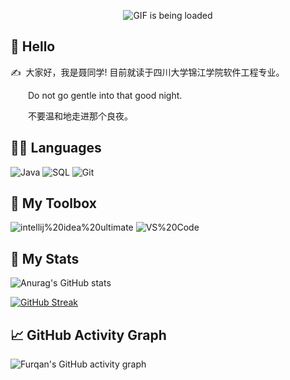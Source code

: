 <p align="center">
  <img src="https://github.com/arth2002/arth2002/blob/main/gif/ezgif.com-gif-maker.gif" alt="GIF is being loaded">
</p>


## 🙋 Hello

<p>✍️&nbsp;&nbsp;大家好，我是聂同学! 目前就读于四川大学锦江学院软件工程专业。</p>
<p>&emsp;&emsp;Do not go gentle into that good night.</p>
<p>&emsp;&emsp;不要温和地走进那个良夜。</p>


## 👨‍💻 Languages
![Java](https://custom-icon-badges.herokuapp.com/badge/Java-05122A.svg?style=plastic&logo=java&logoColor=007396)
![SQL](https://custom-icon-badges.herokuapp.com/badge/MySQL-05122A?&style=plastic&logo=database&logoColor=025E8C)
![Git](https://img.shields.io/badge/Git-05122A?style=plastic&logo=Git&logoColor=F05032)

## 🧰 My Toolbox
![intellij%20idea%20ultimate](https://img.shields.io/badge/-intellij%20idea%20ultimate-black?logo=IntelliJ%20IDEA&logoColor=dc14d0&style=for-the-badge)
![VS%20Code](https://img.shields.io/badge/-VS%20Code-black?logo=Visual%20Studio%20Code&logoColor=059df4&style=for-the-badge)

## 🚀 My Stats
![Anurag's GitHub stats](https://github-readme-stats.vercel.app/api?username=niehonghao&theme=vision-friendly-dark&show_icons=true)

[![GitHub Streak](https://streak-stats.demolab.com?user=niehonghao&theme=java-dark&locale=zh)](https://git.io/streak-stats)

## 📈 GitHub Activity Graph
![Furqan's GitHub activity graph](https://activity-graph.herokuapp.com/graph?username=niehonghao&hide_border=true&theme=redical)
